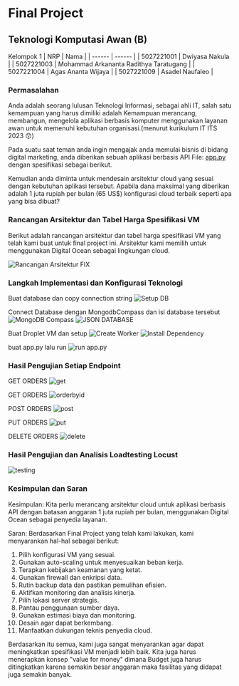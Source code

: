 # Final Project
## Teknologi Komputasi Awan (B)

Kelompok 1
| NRP | Nama |
| ------ | ------ |
| 5027221001 | Dwiyasa Nakula |
| 5027221003 | Mohammad Arkananta Radithya Taratugang |
| 5027221004 | Agas Ananta Wijaya |
| 5027221009 | Asadel Naufaleo |

### Permasalahan
Anda adalah seorang lulusan Teknologi Informasi, sebagai ahli IT, salah satu kemampuan yang harus dimiliki adalah Kemampuan merancang, membangun, mengelola aplikasi berbasis komputer menggunakan layanan awan untuk memenuhi kebutuhan organisasi.(menurut kurikulum IT ITS 2023 😙)

Pada suatu saat teman anda ingin mengajak anda memulai bisnis di bidang digital marketing, anda diberikan sebuah aplikasi berbasis API File: [app.py](https://github.com/fuaddary/fp-tka/blob/main/app.py) dengan spesifikasi sebagai berikut.

Kemudian anda diminta untuk mendesain arsitektur cloud yang sesuai dengan kebutuhan aplikasi tersebut. Apabila dana maksimal yang diberikan adalah 1 juta rupiah per bulan (65 US$) konfigurasi cloud terbaik seperti apa yang bisa dibuat?

### Rancangan Arsitektur dan Tabel Harga Spesifikasi VM
Berikut adalah rancangan arsitektur dan tabel harga spesifikasi VM yang telah kami buat untuk final project ini.
Arsitektur kami memilih untuk menggunakan Digital Ocean sebagai lingkungan cloud.

![Rancangan Arsitektur FIX](images/rancangan_fix.PNG)


### Langkah Implementasi dan Konfigurasi Teknologi
Buat database dan copy connection string
![Setup DB](images/setupDB.png)

Connect Database dengan MongodbCompass dan isi database tersebut
![MongoDB Compass](images/MongodbC.png)
![JSON DATABASE](images/Json_file.png)

Buat Droplet VM dan setup
![Create Worker](images/Create_worker.png)
![Install Dependency](images/install_dependency.png)

buat app.py lalu run
![run app.py](images/run_apppy.png)


### Hasil Pengujian Setiap Endpoint
GET ORDERS
![get](images/getorders.jpg)

GET ORDERS
![orderbyid](images/ordersbyid.jpg)

POST ORDERS
![post](images/post.jpg)

PUT ORDERS
![put](images/put.jpg)

DELETE ORDERS
![delete](images/delete.jpg)



### Hasil Pengujian dan Analisis Loadtesting Locust

![testing](images/testing.jpg)

### Kesimpulan dan Saran

Kesimpulan:
Kita perlu merancang arsitektur cloud untuk aplikasi berbasis API dengan batasan anggaran 1 juta rupiah per bulan, menggunakan Digital Ocean sebagai penyedia layanan.

Saran:
Berdasarkan Final Project yang telah kami lakukan, kami menyarankan hal-hal sebagai berikut:
1. Pilih konfigurasi VM yang sesuai.
2. Gunakan auto-scaling untuk menyesuaikan beban kerja.
3. Terapkan kebijakan keamanan yang ketat.
4. Gunakan firewall dan enkripsi data.
5. Rutin backup data dan pastikan pemulihan efisien.
6. Aktifkan monitoring dan analisis kinerja.
7. Pilih lokasi server strategis.
8. Pantau penggunaan sumber daya.
9. Gunakan estimasi biaya dan monitoring.
10. Desain agar dapat berkembang.
11. Manfaatkan dukungan teknis penyedia cloud.

Berdasarkan itu semua, kami juga sangat menyarankan agar dapat meningkatkan spesifikasi VM menjadi lebih baik. Kita juga harus menerapkan konsep "value for money" dimana Budget juga harus ditingkatkan karena semakin besar anggaran maka fasilitas yang didapat juga semakin banyak.
